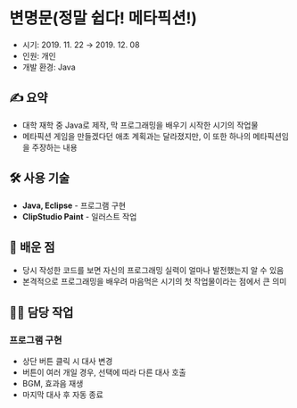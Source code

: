 # 변명문(정말 쉽다! 메타픽션!)
- 시기: 2019. 11. 22 → 2019. 12. 08
- 인원: 개인
- 개발 환경: Java

## ✍️ 요약
- 대학 재학 중 Java로 제작, 막 프로그래밍을 배우기 시작한 시기의 작업물
- 메타픽션 게임을 만들겠다던 애초 계획과는 달라졌지만, 이 또한 하나의 메타픽션임을 주장하는 내용

## 🛠️ 사용 기술
- **Java, Eclipse** - 프로그램 구현
- **ClipStudio Paint** - 일러스트 작업

## 📌 배운 점
- 당시 작성한 코드를 보면 자신의 프로그래밍 실력이 얼마나 발전했는지 알 수 있음
- 본격적으로 프로그래밍을 배우려 마음먹은 시기의 첫 작업물이라는 점에서 큰 의미

## 👩‍💻 담당 작업
### 프로그램 구현
- 상단 버튼 클릭 시 대사 변경
- 버튼이 여러 개일 경우, 선택에 따라 다른 대사 호출
- BGM, 효과음 재생
- 마지막 대사 후 자동 종료
